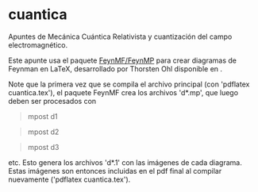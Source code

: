 # cuantica
Apuntes de Mecánica Cuántica Relativista y cuantización del campo electromagnético.

Este apunte usa el paquete [FeynMF/FeynMP](https://ctan.org/pkg/feynmf) para crear diagramas de Feynman en LaTeX, desarrollado por Thorsten Ohl disponible en .

Note que la primera vez que se compila el archivo principal (con 'pdflatex cuantica.tex'), el paquete FeynMF crea los archivos 'd*.mp', que luego deben ser procesados con

> mpost d1

> mpost d2

> mpost d3

etc. Esto genera los archivos 'd*.1' con las imágenes de cada diagrama. Estas imágenes son entonces incluidas en el pdf final al compilar nuevamente ('pdflatex cuantica.tex').
